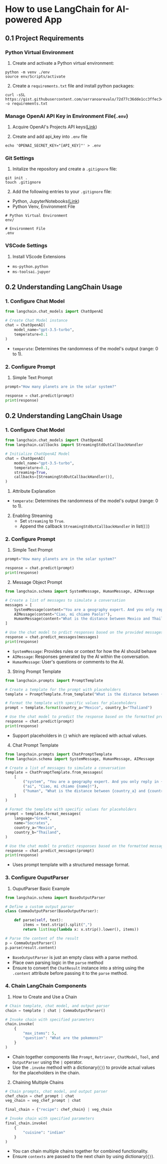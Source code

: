 # How to use LangChain for AI-powered App

## 0.1 Project Requirements

### Python Virtual Environment

1. Create and activate a Python virtual environment:

```shell
python -m venv ./env
source env/Scripts/activate
```

2. Create a `requirements.txt` file and install python packages:

```shell
curl -sSL https://gist.githubusercontent.com/serranoarevalo/72d77c36dde1cc3ffec34105eb666140/raw/d18ab867affcf7e122947d2b40dbd9934dd21186/requirements.txt -o requirements.txt
```

### Manage OpenAI API Key in Environment File(`.env`)

1. Acquire OpenAI's Projects API keys([Link](https://platform.openai.com/organization/api-keys))

2. Create and add api_key into `.env` file

```shell
echo 'OPENAI_SECRET_KEY="[API_KEY]"' > .env
```

### Git Settings

1. Initalize the repository and create a `.gitignore` file:

```shell
git init .
touch .gitignore
```

2. Add the following entries to your `.gitignore` file:

- Python, JupyterNotebooks([Link](https://www.toptal.com/developers/gitignore/api/python,jupyternotebooks))
- Python Venv, Environment File

```shell
# Python Virtual Environment
env/

# Environment File
.env
```

### VSCode Settings

1. Install VScode Extensions

- `ms-python.python`
- `ms-toolsai.jupyer`

## 0.2 Understanding LangChain Usage

### 1. Configure Chat Model

```python
from langchain.chat_models import ChatOpenAI

# Create Chat Model instance
chat = ChatOpenAI(
    model_name="gpt-3.5-turbo",
    temperature=0.1
)
```

- `temperate`: Determines the randomness of the model's output (range: 0 to 1).

### 2. Configure Prompt

1. Simple Text Prompt

```python
prompt="How many planets are in the solar system?"

response = chat.predict(prompt)
print(response)
```

## 0.2 Understanding LangChain Usage

### 1. Configure Chat Model

```python
from langchain.chat_models import ChatOpenAI
from langchain.callbacks import StreamingStdOutCallbackHandler

# Initialize ChatOpenAI Model
chat = ChatOpenAI(
    model_name="gpt-3.5-turbo",
    temperature=0.1,
    streaming=True,
    callbacks=[StreamingStdOutCallbackHandler()],
)
```

1. Attribute Explanation

- `temperate`: Determines the randomness of the model's output (range: 0 to 1).

2. Enabling Streaming
   - Set `streaming` to `True`.
   - Append the callback `StreamingStdOutCallbackHandler` in list(`[]`)

### 2. Configure Prompt

1. Simple Text Prompt

```python
prompt="How many planets are in the solar system?"

response = chat.predict(prompt)
print(response)
```

2. Message Object Prompt

```python
from langchain.schema import SystemMessage, HumanMessage, AIMessage

# Create a list of messages to simulate a conversation
messages = [
    SystemMessage(content="You are a geography expert. And you only reply in Italian"),
    AIMessage(content="Ciao, mi chiamo Paolo!"),
    HumanMessage(content="What is the distance between Mexico and Thailand. Also, what is your name?")
]

# Use the chat model to prdict responses based on the provided messages
response = chat.predict_messages(messages)
print(response)
```

- `SystemMessage`: Provides rules or context for how the AI should behave
- `AIMessage`: Responses generated by the AI within the conversation.
- `HumanMessage`: User's questions or comments to the AI.

3. String Prompt Template

```python
from langchain.prompts import PromptTemplate

# Create a template for the prompt with placeholders
template = PromptTemplate.from_template("What is the distance between {country_a} and {country_b}")

# Format the template with specific values for placeholders
prompt = template.format(country_a="Mexico", country_b="Thaliand")

# Use the chat model to predict the response based on the formatted prompt
response = chat.predict(prompt)
print(response)
```

- Support placeholders in `{}` which are replaced with actual values.

4. Chat Prompt Template

```python
from langchain.prompts import ChatPromptTemplate
from langchain.schema import SystemMessage, HumanMessage, AIMessage

# Create a list of messages to simulate a conversation
template = ChatPromptTemplate.from_messages(
    [
        ("system", "You are a geography expert. And you only reply in {language}"),
        ("ai", "Ciao, mi chiamo {name}!"),
        ("human", "What is the distance between {country_a} and {country_b}. Also, what is your name?"),
    ]
)

# Format the template with specific values for placeholders
prompt = template.format_messages(
    language="Greek",
    name="Socrates",
    country_a="Mexico",
    country_b="Thailand",
)

# Use the chat model to predict responses based on the formatted messages
response = chat.predict_messages(prompt)
print(response)
```

- Uses prompt template with a structured message format.

### 3. Configure OuputParser

1. OuputParser Basic Example

```python
from langchain.schema import BaseOutputParser

# Define a custom output parser
class CommaOutputParser(BaseOutputParser):

    def parse(self, text):
        items = text.strip().split(",")
        return list(map(lambda x: x.strip().lower(), items))

# Parse the content of the result
p = CommaOutputParser()
p.parse(result.content)
```

- `BaseOutputParser` is just an empty class with a parse method.
- Place own parsing logic in the `parse` method
- Ensure to convert the `ChatResult` instance into a string using the `.content` attribute before passing it to the `parse` method.

### 4. Chain LangChain Components

1. How to Create and Use a Chain

```python
# Chain template, chat model, and output parser
chain = template | chat | CommaOutputParser()

# Invoke chain with specified parameters
chain.invoke(
    {
        "max_items": 5,
        "question": "What are the pokemons?"
    }
)
```

- Chain together components like `Prompt`, `Retriever`, `ChatModel`, `Tool`, and `OutputParser` using the `|` operator.
- Use the `.invoke` method with a dictionary(`{}`) to provide actual values for the placeholders in the chain.

2. Chaining Multiple Chains

```python
# Chain prompts, chat model, and output parser
chef_chain = chef_prompt | chat
veg_chain = veg_chef_prompt | chat

final_chain = {"recipe": chef_chain} | veg_chain

# Invoke chain with specified parameters
final_chain.invoke(
    {
        "cuisine": "indian"
    }
)
```

- You can chain multiple chains together for combined functionality.
- Ensure `contexts` are passed to the next chain by using dictionary(`{}`).

